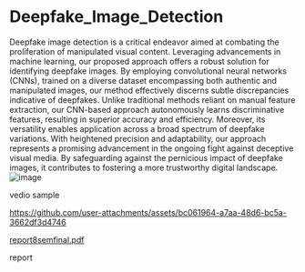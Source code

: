 # Deepfake_Image_Detection
Deepfake image detection is a critical endeavor aimed at combating the proliferation of manipulated visual content. Leveraging advancements in machine learning, our proposed approach offers a robust solution for identifying deepfake images. By employing convolutional neural networks (CNNs), trained on a diverse dataset encompassing both authentic and manipulated images, our method effectively discerns subtle discrepancies indicative of deepfakes. Unlike traditional methods reliant on manual feature extraction, our CNN-based approach autonomously learns discriminative features, resulting in superior accuracy and efficiency. Moreover, its versatility enables application across a broad spectrum of deepfake variations. With heightened precision and adaptability, our approach represents a promising advancement in the ongoing fight against deceptive visual media. By safeguarding against the pernicious impact of deepfake images, it contributes to fostering a more trustworthy digital landscape.
![image](https://github.com/Vivekjoshi11/Deepfake_Image_Detection/assets/108278744/43c2de41-e732-41e3-a398-3b224c6f3ef9)


vedio sample

https://github.com/user-attachments/assets/bc061964-a7aa-48d6-bc5a-3662df3d4746

[report8semfinal.pdf](https://github.com/user-attachments/files/16361071/report8semfinal.pdf)

report
